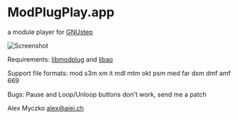 
# ModPlugPlay.app
a module player for [GNUstep](https://github.com/gnustep/)

![Screenshot](https://raw.github.com/alexmyczko/ModPlugPlay.app/master/ModPlugPlay.png?raw=true "Screenshot")

Requirements:
    [libmodplug](https://github.com/Konstanty/libmodplug) and [libao](https://github.com/xiph/libao)

Support file formats:
    mod s3m xm it mdl mtm okt psm med far dsm dmf amf 669

Bugs:
    Pause and Loop/Unloop buttons don't work, send me a patch

Alex Myczko <alex@aiei.ch>
